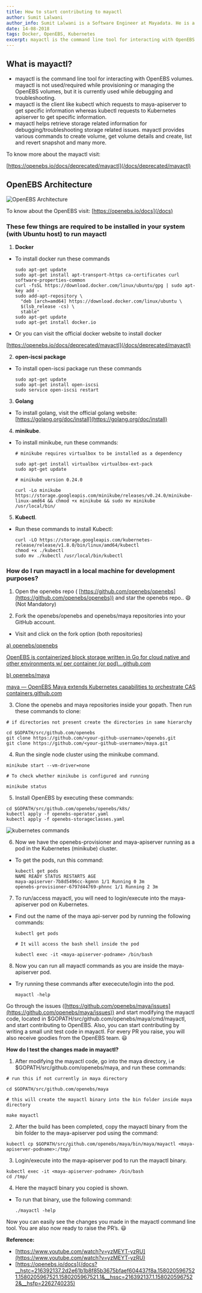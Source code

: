 ```yaml
---
title: How to start contributing to mayactl
author: Sumit Lalwani
author_info: Sumit Lalwani is a Software Engineer at Mayadata. He is a Kubernetes enthusiast and passionate about open source, containers, cloud, and arm. He loves to learn and code.
date: 14-08-2018
tags: Docker, OpenEBS, Kubernetes
excerpt: mayactl is the command line tool for interacting with OpenEBS volumes. mayactl is not used/required while provisioning or managing the OpenEBS volumes, but it is currently used while debugging and troubleshooting.
---
```


## What is mayactl?

- mayactl is the command line tool for interacting with OpenEBS volumes. mayactl is not used/required while provisioning or managing the OpenEBS volumes, but it is currently used while debugging and troubleshooting.
- mayactl is the client like kubectl which requests to maya-apiserver to get specific information whereas kubectl requests to Kubernetes apiserver to get specific information.
- mayactl helps retrieve storage related information for debugging/troubleshooting storage related issues. mayactl provides various commands to create volume, get volume details and create, list and revert snapshot and many more.

To know more about the mayactl visit:

[https://openebs.io/docs/deprecated/mayactl](/docs/deprecated/mayactl)

## OpenEBS Architecture

![OpenEBS Architecture](/images/blog/openebs-architecture.png)

To know about the OpenEBS visit: [https://openebs.io/docs](/docs)

### These few things are required to be installed in your system (with Ubuntu host) to run mayactl

1. **Docker**

- To install docker run these commands

  ```
  sudo apt-get update
  sudo apt-get install apt-transport-https ca-certificates curl software-properties-common
  curl -fsSL https://download.docker.com/linux/ubuntu/gpg | sudo apt-key add -
  sudo add-apt-repository \
    "deb [arch=amd64] https://download.docker.com/linux/ubuntu \
    $(lsb_release -cs) \
    stable"
  sudo apt-get update
  sudo apt-get install docker.io
  ```

- Or you can visit the official docker website to install docker

[https://openebs.io/docs/deprecated/mayactl](/docs/deprecated/mayactl)

2. **open-iscsi package**

- To install open-iscsi package run these commands

  ```
  sudo apt-get update
  sudo apt-get install open-iscsi
  sudo service open-iscsi restart
  ```

3. **Golang**

- To install golang, visit the official golang website: [https://golang.org/doc/install](https://golang.org/doc/install)

4. **minikube**.

- To install minikube, run these commands:

  ```
  # minikube requires virtualbox to be installed as a dependency

  sudo apt-get install virtualbox virtualbox-ext-pack
  sudo apt-get update

  # minikube version 0.24.0

  curl -Lo minikube https://storage.googleapis.com/minikube/releases/v0.24.0/minikube-linux-amd64 && chmod +x minikube && sudo mv minikube /usr/local/bin/
  ```

5. **Kubectl**.

- Run these commands to install Kubectl:

  ```
  curl -LO https://storage.googleapis.com/kubernetes-release/release/v1.8.0/bin/linux/amd64/kubectl
  chmod +x ./kubectl
  sudo mv ./kubectl /usr/local/bin/kubectl
  ```

### How do I run mayactl in a local machine for development purposes?

1. Open the openebs repo ( [https://github.com/openebs/openebs](https://github.com/openebs/openebs)) and star the openebs repo.. 😄 (Not Mandatory)

2. Fork the openebs/openebs and openebs/maya repositories into your GitHub account.

- Visit and click on the fork option (both repositories)

[a) openebs/openebs](https://github.com/openebs/openebs)

[OpenEBS is containerized block storage written in Go for cloud native and other environments w/ per container (or pod)…](https://github.com/openebs/openebs)[github.com](https://github.com/openebs/openebs)

[b) openebs/maya](https://github.com/openebs/maya)

[maya — OpenEBS Maya extends Kubernetes capabilities to orchestrate CAS containers.](https://github.com/openebs/maya)[github.com](https://github.com/openebs/maya)

3. Clone the openebs and maya repositories inside your gopath. Then run these commands to clone:

```
# if directories not present create the directories in same hierarchy

cd $GOPATH/src/github.com/openebs
git clone https://github.com/<your-github-username>/openebs.git
git clone https://github.com/<your-github-username>/maya.git
```

4. Run the single node cluster using the minikube command.

```
minikube start --vm-driver=none

# To check whether minikube is configured and running

minikube status
```

5. Install OpenEBS by executing these commands:

```
cd $GOPATH/src/github.com/openebs/openebs/k8s/
kubectl apply -f openebs-operator.yaml
kubectl apply -f openebs-storageclasses.yaml
```

![kubernetes commands](/images/blog/install-openebs-by-commands.png)

6. Now we have the openebs-provisioner and maya-apiserver running as a pod in the Kubernetes (minikube) cluster.

- To get the pods, run this command:

  ```
  kubectl get pods
  NAME READY STATUS RESTARTS AGE
  maya-apiserver-7b8d5496cc-kgmnn 1/1 Running 0 3m
  openebs-provisioner-6797d44769-phnnc 1/1 Running 2 3m
  ```

7. To run/access mayactl, you will need to login/execute into the maya-apiserver pod on Kubernetes.

- Find out the name of the maya api-server pod by running the following commands:

  ```
  kubectl get pods

  # It will access the bash shell inside the pod

  kubectl exec -it <maya-apiserver-podname> /bin/bash
  ```

8. Now you can run all mayactl commands as you are inside the maya-apiserver pod.

- Try running these commands after exececute/login into the pod.

  ```
  mayactl -help
  ```

Go through the issues ([https://github.com/openebs/maya/issues](https://github.com/openebs/maya/issues)) and start modifying the mayactl code, located in $GOPATH/src/github.com/openebs/maya/cmd/mayactl, and start contributing to OpenEBS. Also, you can start contributing by writing a small unit test code in mayactl. For every PR you raise, you will also receive goodies from the OpenEBS team. 😃

**How do I test the changes made in mayactl?**

1. After modifying the mayactl code, go into the maya directory, i.e $GOPATH/src/github.com/openebs/maya, and run these commands:

```
# run this if not currently in maya directory

cd $GOPATH/src/github.com/openebs/maya

# this will create the mayactl binary into the bin folder inside maya directory

make mayactl
```

2. After the build has been completed, copy the mayactl binary from the bin folder to the maya-apiserver pod using the command:

```
kubectl cp $GOPATH/src/github.com/openebs/maya/bin/maya/mayactl <maya-apiserver-podname>:/tmp/
```

3. Login/execute into the maya-apiserver pod to run the mayactl binary.

```
kubectl exec -it <maya-apiserver-podname> /bin/bash
cd /tmp/
```

4. Here the mayactl binary you copied is shown.

- To run that binary, use the following command:

  ```
  ./mayactl -help
  ```

Now you can easily see the changes you made in the mayactl command line tool. You are also now ready to raise the PR’s. 😃

**Reference:**

- [https://www.youtube.com/watch?v=yzMEYT-yzRU](https://www.youtube.com/watch?v=yzMEYT-yzRU)
- [https://openebs.io/docs](/docs?__hstc=216392137.2d2e61b1b8f85b3675bfaef604437f8a.1580205967521.1580205967521.1580205967521.1&__hssc=216392137.1.1580205967522&__hsfp=2262740235)
